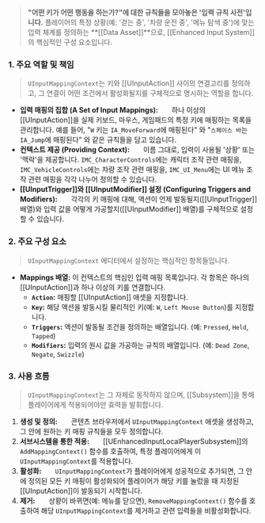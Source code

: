 
> **"어떤 키가 어떤 행동을 하는가?"에 대한 규칙들을 모아놓은 '입력 규칙 사전'입니다.** 플레이어의 특정 상황(예: '걷는 중', '차량 운전 중', '메뉴 탐색 중')에 맞는 입력 체계를 정의하는 **[[Data Asset]]**으로, [[Enhanced Input System]]의 핵심적인 구성 요소입니다.

### **1. 주요 역할 및 책임**
> `UInputMappingContext`는 키와 [[UInputAction]] 사이의 연결고리를 정의하고, 그 연결이 어떤 조건에서 활성화될지를 구체적으로 명시하는 역할을 합니다.
* **입력 매핑의 집합 (A Set of Input Mappings):**
      하나 이상의 [[UInputAction]]을 실제 키보드, 마우스, 게임패드의 특정 키에 매핑하는 목록을 관리합니다. 예를 들어, "`W` 키는 `IA_MoveForward`에 매핑된다" 와 "`스페이스 바`는 `IA_Jump`에 매핑된다" 와 같은 규칙들을 담고 있습니다.
* **컨텍스트 제공 (Providing Context):**
      이름 그대로, 입력이 사용될 '상황' 또는 '맥락'을 제공합니다. `IMC_CharacterControls`에는 캐릭터 조작 관련 매핑을, `IMC_VehicleControls`에는 차량 조작 관련 매핑을, `IMC_UI_Menu`에는 UI 메뉴 조작 관련 매핑을 각각 나누어 정의할 수 있습니다.
* **[[UInputTrigger]]와 [[UInputModifier]] 설정 (Configuring Triggers and Modifiers):**
      각각의 키 매핑에 대해, 액션이 언제 발동될지([[UInputTrigger]] 배열)와 입력 값을 어떻게 가공할지([[UInputModifier]] 배열)를 구체적으로 설정할 수 있습니다.

### **2. 주요 구성 요소**
> `UInputMappingContext` 에디터에서 설정하는 핵심적인 항목들입니다.

* **Mappings 배열:** 이 컨텍스트의 핵심인 입력 매핑 목록입니다. 각 항목은 하나의 [[UInputAction]]과 하나 이상의 키를 연결합니다.
    * **`Action`:** 매핑할 [[UInputAction]] 애셋을 지정합니다.
    * **`Key`:** 해당 액션을 발동시킬 물리적인 키(예: `W`, `Left Mouse Button`)를 지정합니다.
    * **`Triggers`:** 액션이 발동될 조건을 정의하는 배열입니다. (예: `Pressed`, `Held`, `Tapped`)
    * **`Modifiers`:** 입력의 원시 값을 가공하는 규칙의 배열입니다. (예: `Dead Zone`, `Negate`, `Swizzle`)

### **3. 사용 흐름**
> `UInputMappingContext`는 그 자체로 동작하지 않으며, [[Subsystem]]을 통해 플레이어에게 적용되어야만 효력을 발휘합니다.
1. **생성 및 정의:**
      콘텐츠 브라우저에서 `UInputMappingContext` 애셋을 생성하고, 그 안에 원하는 키 매핑 규칙들을 모두 정의합니다.
2. **서브시스템을 통한 적용:**
      [[UEnhancedInputLocalPlayerSubsystem]]의 `AddMappingContext()` 함수를 호출하여, 특정 플레이어에게 이 `UInputMappingContext`를 적용합니다.
3. **활성화:**
      `UInputMappingContext`가 플레이어에게 성공적으로 추가되면, 그 안에 정의된 모든 키 매핑이 활성화되어 플레이어가 해당 키를 눌렀을 때 지정된 [[UInputAction]]이 발동되기 시작합니다.
4. **제거:**
      상황이 바뀌면(예: 메뉴를 닫으면), `RemoveMappingContext()` 함수를 호출하여 해당 `UInputMappingContext`를 제거하고 관련 입력들을 비활성화합니다.
